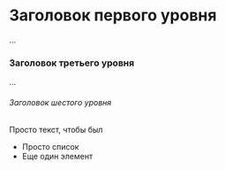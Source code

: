
# Заголовок первого уровня
...
### Заголовок третьего уровня
...
###### Заголовок шестого уровня


Просто текст, чтобы был

- Просто список
- Еще один элемент
